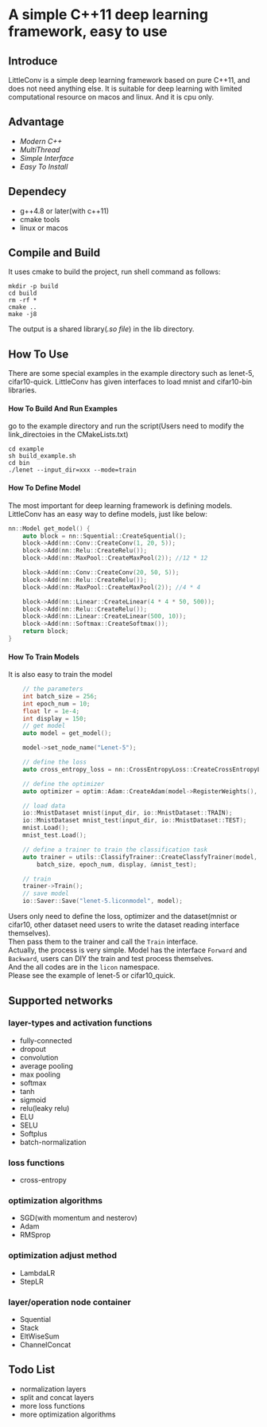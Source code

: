 # A simple C++11 deep learning framework, easy to use #
## Introduce ##
LittleConv is a simple deep learning framework based on pure C++11, and does not need anything else.
It is suitable for deep learning with limited computational resource on macos and linux. And it is cpu only.

## Advantage ##
+ *Modern C++*
+ *MultiThread*
+ *Simple Interface*
+ *Easy To Install*

## Dependecy ##
+ g++4.8 or later(with c++11)
+ cmake tools
+ linux or macos

## Compile and Build
It uses cmake to build the project, run shell command as follows:
```
mkdir -p build
cd build
rm -rf *
cmake ..
make -j8
```
The output is a shared library(*.so file*) in the lib directory.

## How To Use
There are some special examples in the example directory such as lenet-5, cifar10-quick.
LittleConv has given interfaces to load mnist and cifar10-bin libraries.
#### How To Build And Run Examples
go to the example directory and run the script(Users need to modify the link_directoies in the CMakeLists.txt)
```
cd example
sh build_example.sh
cd bin
./lenet --input_dir=xxx --mode=train
```
#### How To Define Model
The most important for deep learning framework is defining models.  
LittleConv has an easy way to define models, just like below:
```cpp
nn::Model get_model() {
    auto block = nn::Squential::CreateSquential();
    block->Add(nn::Conv::CreateConv(1, 20, 5));
    block->Add(nn::Relu::CreateRelu());
    block->Add(nn::MaxPool::CreateMaxPool(2)); //12 * 12

    block->Add(nn::Conv::CreateConv(20, 50, 5));
    block->Add(nn::Relu::CreateRelu());
    block->Add(nn::MaxPool::CreateMaxPool(2)); //4 * 4

    block->Add(nn::Linear::CreateLinear(4 * 4 * 50, 500));
    block->Add(nn::Relu::CreateRelu());
    block->Add(nn::Linear::CreateLinear(500, 10));
    block->Add(nn::Softmax::CreateSoftmax());
    return block;
}
```
#### How To Train Models
It is also easy to train the model
```cpp
    // the parameters
    int batch_size = 256;
    int epoch_num = 10;
    float lr = 1e-4;
    int display = 150;
    // get model
    auto model = get_model();

    model->set_node_name("Lenet-5");

    // define the loss
    auto cross_entropy_loss = nn::CrossEntropyLoss::CreateCrossEntropyLoss();

    // define the optimizer
    auto optimizer = optim::Adam::CreateAdam(model->RegisterWeights(), lr);

    // load data
    io::MnistDataset mnist(input_dir, io::MnistDataset::TRAIN);
    io::MnistDataset mnist_test(input_dir, io::MnistDataset::TEST);
    mnist.Load();
    mnist_test.Load();

    // define a trainer to train the classification task
    auto trainer = utils::ClassifyTrainer::CreateClassfyTrainer(model, cross_entropy_loss, optimizer, mnist,
        batch_size, epoch_num, display, &mnist_test);

    // train
    trainer->Train();
    // save model
    io::Saver::Save("lenet-5.liconmodel", model);
```
Users only need to define the loss, optimizer and the dataset(mnist or cifar10, other dataset need users to write the dataset reading interface themselves).  
Then pass them to the trainer and call the `Train` interface.  
Actually, the process is very simple. Model has the interface `Forward` and `Backward`, users can DIY the train and test process themselves.  
And the all codes are in the `licon` namespace.  
Please see the example of lenet-5 or cifar10_quick.

## Supported networks
### layer-types and activation functions
+ fully-connected
+ dropout
+ convolution
+ average pooling
+ max pooling
+ softmax
+ tanh
+ sigmoid
+ relu(leaky relu)
+ ELU
+ SELU
+ Softplus
+ batch-normalization

### loss functions
+ cross-entropy

### optimization algorithms
+ SGD(with momentum and nesterov)
+ Adam
+ RMSprop

### optimization adjust method
+ LambdaLR
+ StepLR

### layer/operation node container
+ Squential
+ Stack
+ EltWiseSum
+ ChannelConcat


## Todo List
+ normalization layers
+ split and concat layers
+ more loss functions
+ more optimization algorithms





